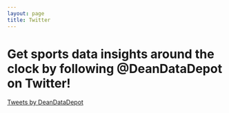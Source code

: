 ```yaml
---
layout: page
title: Twitter
---
```


# Get sports data insights around the clock by following @DeanDataDepot on Twitter!
<a class="twitter-timeline" href="https://twitter.com/DeanDataDepot?ref_src=twsrc%5Etfw">Tweets by DeanDataDepot</a> <script async src="https://platform.twitter.com/widgets.js" charset="utf-8"></script>